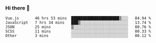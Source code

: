 ### Hi there 👋

<!--
**xin-code/Xin-code** is a ✨ _special_ ✨ repository because its `README.md` (this file) appears on your GitHub profile.

Here are some ideas to get you started:
<!--START_SECTION:waka-->
```text
Vue.js       46 hrs 53 mins  █████████████████████▒░░░   84.94 % 
JavaScript   7 hrs 34 mins   ███▒░░░░░░░░░░░░░░░░░░░░░   13.74 % 
JSON         25 mins         ▒░░░░░░░░░░░░░░░░░░░░░░░░   00.76 % 
SCSS         11 mins         ░░░░░░░░░░░░░░░░░░░░░░░░░   00.33 % 
Other        3 mins          ░░░░░░░░░░░░░░░░░░░░░░░░░   00.12 % 
```
<!--END_SECTION:waka-->
